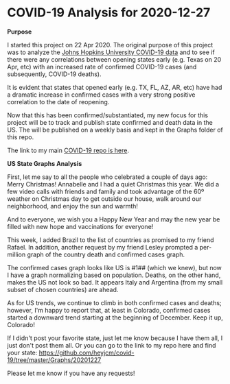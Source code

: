 # COVID-19 Analysis for 2020-12-27

<b>Purpose</b>

I started this project on 22 Apr 2020. The original purpose of this project was to analyze the [Johns Hopkins University COVID-19 data](https://github.com/CSSEGISandData/COVID-19) and to see if there were any correlations between opening states early (e.g. Texas on 20 Apr, etc) with an increased rate of confirmed COVID-19 cases (and subsequently, COVID-19 deaths).

It is evident that states that opened early (e.g. TX, FL, AZ, AR, etc) have had a dramatic increase in confirmed cases with a very strong positive correlation to the date of reopening.

Now that this has been confirmed/substantiated, my new focus for this project will be to track and publish state confirmed and death data in the US. The will be published on a weekly basis and kept in the Graphs folder of this repo.

The link to my main [COVID-19 repo is here](https://github.com/heyjcm/covid-19).

<b>US State Graphs Analysis</b>

First, let me say to all the people who celebrated a couple of days ago: Merry Christmas! Annabelle and I had a quiet Christmas this year. We did a few video calls with friends and family and took advantage of the 60º weather on Christmas day to get outside our house, walk around our neighborhood, and enjoy the sun and warmth!

And to everyone, we wish you a Happy New Year and may the new year be filled with new hope and vaccinations for everyone!

This week, I added Brazil to the list of countries as promised to my friend Rafael. In addition, another request by my friend Lesley prompted a per-million graph of the country death and confirmed cases graph.

The confirmed cases graph looks like US is #1## (which we knew), but now I have a graph normalizing based on population. Deaths, on the other hand, makes the US not look so bad. It appears Italy and Argentina (from my small subset of chosen countries) are ahead.

As for US trends, we continue to climb in both confirmed cases and deaths; however, I'm happy to report that, at least in Colorado, confirmed cases started a downward trend starting at the beginning of December. Keep it up, Colorado!

If I didn't post your favorite state, just let me know because I have them all, I just don't post them all. Or you can go to the link to my repo here and find your state: https://github.com/heyjcm/covid-19/tree/master/Graphs/20201227

Please let me know if you have any requests!
